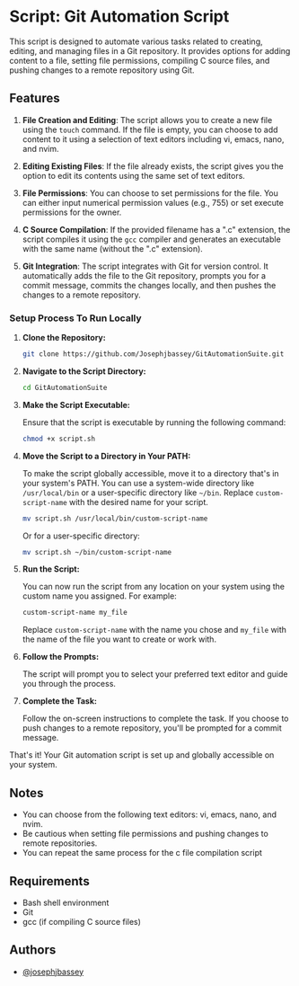 # Script: Git Automation Script

This script is designed to automate various tasks related to creating, editing, and managing files in a Git repository. It provides options for adding content to a file, setting file permissions, compiling C source files, and pushing changes to a remote repository using Git.

## Features

1. **File Creation and Editing**: The script allows you to create a new file using the `touch` command. If the file is empty, you can choose to add content to it using a selection of text editors including vi, emacs, nano, and nvim.

2. **Editing Existing Files**: If the file already exists, the script gives you the option to edit its contents using the same set of text editors.

3. **File Permissions**: You can choose to set permissions for the file. You can either input numerical permission values (e.g., 755) or set execute permissions for the owner.

4. **C Source Compilation**: If the provided filename has a ".c" extension, the script compiles it using the `gcc` compiler and generates an executable with the same name (without the ".c" extension).

5. **Git Integration**: The script integrates with Git for version control. It automatically adds the file to the Git repository, prompts you for a commit message, commits the changes locally, and then pushes the changes to a remote repository.

### Setup Process To Run Locally

1. **Clone the Repository:**

   ```bash
   git clone https://github.com/Josephjbassey/GitAutomationSuite.git
   ```


2. **Navigate to the Script Directory:**

   ```bash
   cd GitAutomationSuite
   ```


3. **Make the Script Executable:**

   Ensure that the script is executable by running the following command:

   ```bash
   chmod +x script.sh
   ```


4. **Move the Script to a Directory in Your PATH:**

   To make the script globally accessible, move it to a directory that's in your system's PATH. You can use a system-wide directory like `/usr/local/bin` or a user-specific directory like `~/bin`. Replace `custom-script-name` with the desired name for your script.

   ```bash
   mv script.sh /usr/local/bin/custom-script-name
   ```

   Or for a user-specific directory:

   ```bash
   mv script.sh ~/bin/custom-script-name
   ```

6. **Run the Script:**

   You can now run the script from any location on your system using the custom name you assigned. For example:

   ```bash
   custom-script-name my_file
   ```

   Replace `custom-script-name` with the name you chose and `my_file` with the name of the file you want to create or work with.

7. **Follow the Prompts:**

   The script will prompt you to select your preferred text editor and guide you through the process.

8. **Complete the Task:**

   Follow the on-screen instructions to complete the task. If you choose to push changes to a remote repository, you'll be prompted for a commit message.

That's it! Your Git automation script is set up and globally accessible on your system.

## Notes

- You can choose from the following text editors: vi, emacs, nano, and nvim.
- Be cautious when setting file permissions and pushing changes to remote repositories.
- You can repeat the same process for the c file compilation script

## Requirements

- Bash shell environment
- Git
- gcc (if compiling C source files)

## Authors

- [@josephjbassey](https://www.github.com/josephjbassey)


